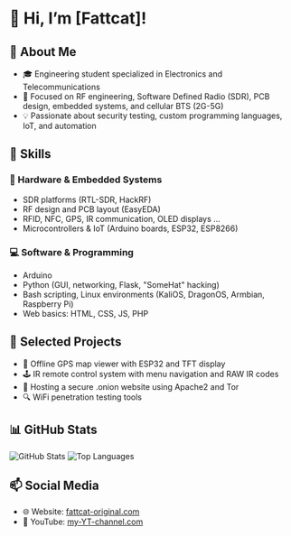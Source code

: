 # 👋 Hi, I’m [Fattcat]!

## 🧠 About Me
- 🎓 Engineering student specialized in Electronics and Telecommunications
- 🔧 Focused on RF engineering, Software Defined Radio (SDR), PCB design, embedded systems, and cellular BTS (2G-5G)
- 💡 Passionate about security testing, custom programming languages, IoT, and automation

## 💼 Skills
### 📡 Hardware & Embedded Systems
- SDR platforms (RTL-SDR, HackRF)
- RF design and PCB layout (EasyEDA)
- RFID, NFC, GPS, IR communication, OLED displays ...
- Microcontrollers & IoT (Arduino boards, ESP32, ESP8266)

### 💻 Software & Programming
- Arduino
- Python (GUI, networking, Flask, "SomeHat" hacking)
- Bash scripting, Linux environments (KaliOS, DragonOS, Armbian, Raspberry Pi)
- Web basics: HTML, CSS, JS, PHP

## 📁 Selected Projects
- 📡 Offline GPS map viewer with ESP32 and TFT display  
- 🕹️ IR remote control system with menu navigation and RAW IR codes  
- 🔐 Hosting a secure .onion website using Apache2 and Tor  
- 🔍 WiFi penetration testing tools

## 📊 GitHub Stats
![GitHub Stats](https://github-readme-stats.vercel.app/api?username=Fattcat&show_icons=true&theme=tokyonight)
![Top Languages](https://github-readme-stats.vercel.app/api/top-langs/?username=Fattcat&layout=compact&theme=tokyonight)

## 📫 Social Media
- 🌐 Website: [fattcat-original.com]([https://www.youtube.com/watch?v=dQw4w9WgXcQ](https://www.youtube.com/watch?v=dQw4w9WgXcQ))  
- 🔗 YouTube: [my-YT-channel.com]([https://www.youtube.com/watch?v=dQw4w9WgXcQ](https://www.youtube.com/watch?v=dQw4w9WgXcQ))
